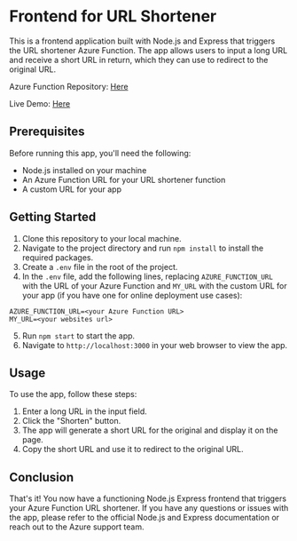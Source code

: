 # Frontend for URL Shortener

This is a frontend application built with Node.js and Express that triggers the URL shortener Azure Function. The app allows users to input a long URL and receive a short URL in return, which they can use to redirect to the original URL.

Azure Function Repository: [Here](https://github.com/username/repository)

Live Demo: [Here](https://tkurl.herokuapp.com/)

## Prerequisites

Before running this app, you'll need the following:

- Node.js installed on your machine
- An Azure Function URL for your URL shortener function
- A custom URL for your app

## Getting Started

1. Clone this repository to your local machine.
2. Navigate to the project directory and run `npm install` to install the required packages.
3. Create a `.env` file in the root of the project.
4. In the `.env` file, add the following lines, replacing `AZURE_FUNCTION_URL` with the URL of your Azure Function and `MY_URL` with the custom URL for your app (if you have one for online deployment use cases):

```
AZURE_FUNCTION_URL=<your Azure Function URL>
MY_URL=<your websites url>
```

5. Run `npm start` to start the app.
6. Navigate to `http://localhost:3000` in your web browser to view the app.

## Usage

To use the app, follow these steps:

1. Enter a long URL in the input field.
2. Click the "Shorten" button.
3. The app will generate a short URL for the original and display it on the page.
4. Copy the short URL and use it to redirect to the original URL.

## Conclusion

That's it! You now have a functioning Node.js Express frontend that triggers your Azure Function URL shortener. If you have any questions or issues with the app, please refer to the official Node.js and Express documentation or reach out to the Azure support team.
